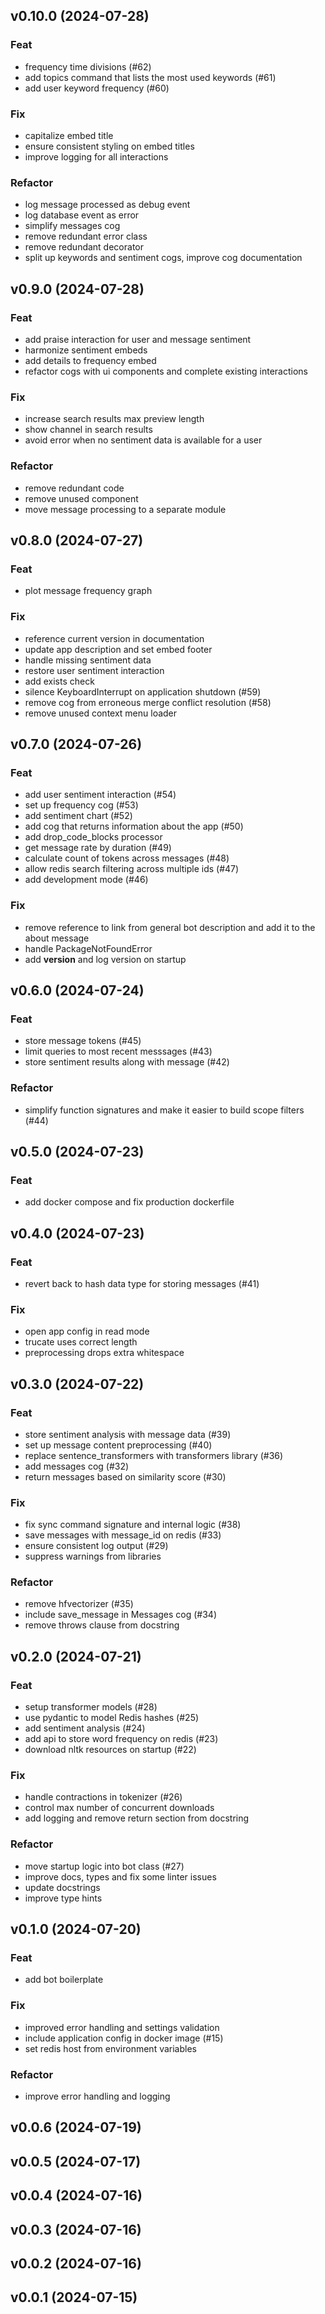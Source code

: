 ## v0.10.0 (2024-07-28)

### Feat

- frequency time divisions (#62)
- add topics command that lists the most used keywords (#61)
- add user keyword frequency (#60)

### Fix

- capitalize embed title
- ensure consistent styling on embed titles
- improve logging for all interactions

### Refactor

- log message processed as debug event
- log database event as error
- simplify messages cog
- remove redundant error class
- remove redundant decorator
- split up keywords and sentiment cogs, improve cog documentation

## v0.9.0 (2024-07-28)

### Feat

- add praise interaction for user and message sentiment
- harmonize sentiment embeds
- add details to frequency embed
- refactor cogs with ui components and complete existing interactions

### Fix

- increase search results max preview length
- show channel in search results
- avoid error when no sentiment data is available for a user

### Refactor

- remove redundant code
- remove unused component
- move message processing to a separate module

## v0.8.0 (2024-07-27)

### Feat

- plot message frequency graph

### Fix

- reference current version in documentation
- update app description and set embed footer
- handle missing sentiment data
- restore user sentiment interaction
- add exists check
- silence KeyboardInterrupt on application shutdown (#59)
- remove  cog from erroneous merge conflict resolution (#58)
- remove unused context menu loader

## v0.7.0 (2024-07-26)

### Feat

- add user sentiment interaction (#54)
- set up frequency cog (#53)
- add sentiment chart (#52)
- add cog that returns information about the app (#50)
- add drop_code_blocks processor
- get message rate by duration (#49)
- calculate count of tokens across messages (#48)
- allow redis search filtering across multiple ids (#47)
- add development mode (#46)

### Fix

- remove reference to link from general bot description and add it to the about message
- handle PackageNotFoundError
- add __version__ and log version on startup

## v0.6.0 (2024-07-24)

### Feat

- store message tokens (#45)
- limit queries to most recent messsages (#43)
- store sentiment results along with message (#42)

### Refactor

- simplify function signatures and make it easier to build scope filters (#44)

## v0.5.0 (2024-07-23)

### Feat

- add docker compose and fix production dockerfile

## v0.4.0 (2024-07-23)

### Feat

- revert back to hash data type for storing messages (#41)

### Fix

- open app config in read mode
- trucate uses correct length
- preprocessing drops extra whitespace

## v0.3.0 (2024-07-22)

### Feat

- store sentiment analysis with message data (#39)
- set up message content preprocessing (#40)
- replace sentence_transformers with transformers library (#36)
- add messages cog (#32)
- return messages based on similarity score (#30)

### Fix

- fix sync command signature and internal logic (#38)
- save messages with message_id on redis (#33)
- ensure consistent log output (#29)
- suppress warnings from libraries

### Refactor

- remove hfvectorizer (#35)
- include save_message in Messages cog (#34)
- remove throws clause from docstring

## v0.2.0 (2024-07-21)

### Feat

- setup transformer models (#28)
- use pydantic to model Redis hashes (#25)
- add sentiment analysis (#24)
- add api to store word frequency on redis (#23)
- download nltk resources on startup (#22)

### Fix

- handle contractions in tokenizer (#26)
- control max number of concurrent downloads
- add logging and remove return section from docstring

### Refactor

- move startup logic into bot class (#27)
- improve docs, types and fix some linter issues
- update docstrings
- improve type hints

## v0.1.0 (2024-07-20)

### Feat

- add bot boilerplate

### Fix

- improved error handling and settings validation
- include application config in docker image (#15)
- set redis host from environment variables

### Refactor

- improve error handling and logging

## v0.0.6 (2024-07-19)

## v0.0.5 (2024-07-17)

## v0.0.4 (2024-07-16)

## v0.0.3 (2024-07-16)

## v0.0.2 (2024-07-16)

## v0.0.1 (2024-07-15)
